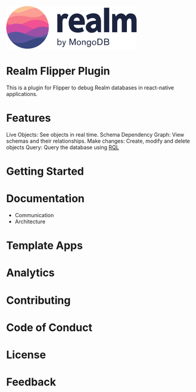 <picture>
    <source srcset="./logo-dark.svg" media="(prefers-color-scheme: dark)" alt="realm by MongoDB">
    <img src="./logo.svg" alt="realm by MongoDB">
</picture>

# Realm Flipper Plugin
This is a plugin for Flipper to debug Realm databases in react-native applications.

# Features
Live Objects: See objects in real time.
Schema Dependency Graph: View schemas and their relationships.
Make changes: Create, modify and delete objects
Query: Query the database using [RQL](https://www.mongodb.com/docs/realm/realm-query-language/)

# Getting Started

# Documentation

- Communication
- Architecture

# Template Apps

# Analytics



# Contributing

# Code of Conduct

# License

# Feedback
